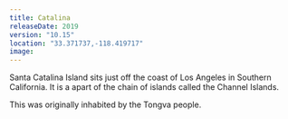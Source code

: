 ```yaml
---
title: Catalina
releaseDate: 2019
version: "10.15"
location: "33.371737,-118.419717"
image:
---
```

Santa Catalina Island sits just off the coast of Los Angeles in Southern California. It is a apart of the chain of islands called the Channel Islands.

This was originally inhabited by the Tongva people.